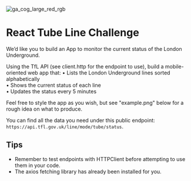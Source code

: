 ![ga_cog_large_red_rgb](https://cloud.githubusercontent.com/assets/40461/8183776/469f976e-1432-11e5-8199-6ac91363302b.png)

# React Tube Line Challenge

We’d like you to build an App to monitor the current status of the London Underground.

Using the TfL API (see client.http for the endpoint to use), build a mobile-oriented web app that:
• Lists the London Underground lines sorted alphabetically \
• Shows the current status of each line \
• Updates the status every 5 minutes

Feel free to style the app as you wish, but see "example.png" below for a rough
idea on what to produce.

You can find all the data you need under this public endpoint:
`https://api.tfl.gov.uk/line/mode/tube/status`.

## Tips

- Remember to test endpoints with HTTPClient before attempting to use them in your
  code.
- The axios fetching library has already been installed for you.
